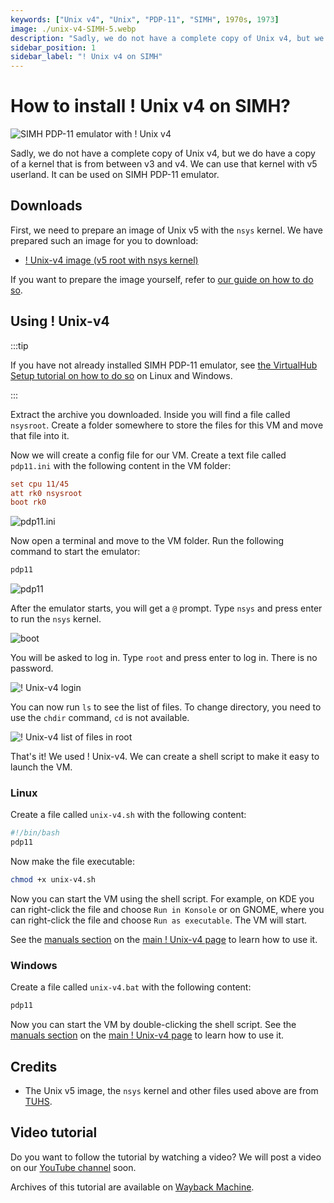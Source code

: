 ```yaml
---
keywords: ["Unix v4", "Unix", "PDP-11", "SIMH", 1970s, 1973]
image: ./unix-v4-SIMH-5.webp
description: "Sadly, we do not have a complete copy of Unix v4, but we do have a copy of a kernel that is from between v3 and v4. We can use that kernel with v5 userland."
sidebar_position: 1
sidebar_label: "! Unix v4 on SIMH"
---
```


# How to install ! Unix v4 on SIMH?

![SIMH PDP-11 emulator with ! Unix v4](./unix-v4-SIMH-5.webp)

Sadly, we do not have a complete copy of Unix v4, but we do have a copy of a kernel that is from between v3 and v4. We can use that kernel with v5 userland. It can be used on SIMH PDP-11 emulator.

## Downloads

First, we need to prepare an image of Unix v5 with the `nsys` kernel. We have prepared such an image for you to download:

- [! Unix-v4 image (v5 root with nsys kernel)](https://github.com/InstallerLegacy/nsys-image/releases/latest/download/nsysroot.zip)

If you want to prepare the image yourself, refer to [our guide on how to do so](/blog/how-to-put-the-nsys-kernel-on-a-disk-image-of-unix-v5/).

## Using ! Unix-v4

:::tip

If you have not already installed SIMH PDP-11 emulator, see [the VirtualHub Setup tutorial on how to do so](https://setup.virtualhub.eu.org/simh-pdp11/) on Linux and Windows.

:::

Extract the archive you downloaded. Inside you will find a file called `nsysroot`. Create a folder somewhere to store the files for this VM and move that file into it.

Now we will create a config file for our VM. Create a text file called `pdp11.ini` with the following content in the VM folder:

```ini
set cpu 11/45
att rk0 nsysroot
boot rk0
```

![pdp11.ini](./unix-v4-SIMH-1.webp)

Now open a terminal and move to the VM folder. Run the following command to start the emulator:

```bash
pdp11
```

![pdp11](unix-v4-SIMH-2.webp)

After the emulator starts, you will get a `@` prompt. Type `nsys` and press enter to run the `nsys` kernel.

![boot](./unix-v4-SIMH-3.webp)

You will be asked to log in. Type `root` and press enter to log in. There is no password.

![! Unix-v4 login](./unix-v4-SIMH-4.webp)

You can now run `ls` to see the list of files. To change directory, you need to use the `chdir` command, `cd` is not available.

![! Unix-v4 list of files in root](./unix-v4-SIMH-5.webp)

That's it! We used ! Unix-v4. We can create a shell script to make it easy to launch the VM.

### Linux

Create a file called `unix-v4.sh` with the following content:

```bash
#!/bin/bash
pdp11
```

Now make the file executable:

```bash
chmod +x unix-v4.sh
```

Now you can start the VM using the shell script. For example, on KDE you can right-click the file and choose `Run in Konsole` or on GNOME, where you can right-click the file and choose `Run as executable`. The VM will start.

See the [manuals section](/1970s/1973/unix-v4/#manuals) on the [main ! Unix-v4 page](/1970s/1973/unix-v4) to learn how to use it.

### Windows

Create a file called `unix-v4.bat` with the following content:

```bash
pdp11
```

Now you can start the VM by double-clicking the shell script. See the [manuals section](/1970s/1973/unix-v4/#manuals) on the [main ! Unix-v4 page](/1970s/1973/unix-v4) to learn how to use it.


## Credits

- The Unix v5 image, the `nsys` kernel and other files used above are from [TUHS](https://www.tuhs.org).

## Video tutorial

Do you want to follow the tutorial by watching a video? We will post a video on our [YouTube channel](https://www.youtube.com/@virtua1hub) soon.

Archives of this tutorial are available on [Wayback Machine](https://web.archive.org/web/*/https://virtualhub.eu.org/1970s/1973/unix-v4/simh/).
